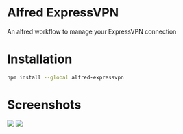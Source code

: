# Alfred ExpressVPN
An alfred workflow to manage your ExpressVPN connection

# Installation
```sh
npm install --global alfred-expressvpn
```

# Screenshots
![](https://i.imgur.com/iI4Bfr1.png)
![](https://i.imgur.com/uwdkPGS.png)